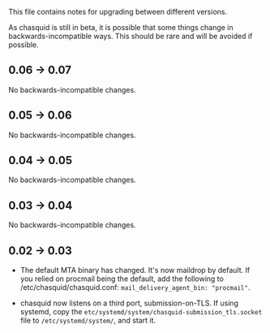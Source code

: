 
This file contains notes for upgrading between different versions.

As chasquid is still in beta, it is possible that some things change in
backwards-incompatible ways. This should be rare and will be avoided if
possible.

## 0.06 → 0.07

No backwards-incompatible changes.


## 0.05 → 0.06

No backwards-incompatible changes.


## 0.04 → 0.05

No backwards-incompatible changes.


## 0.03 → 0.04

No backwards-incompatible changes.


## 0.02 → 0.03

* The default MTA binary has changed. It's now maildrop by default.
  If you relied on procmail being the default, add the following to
  /etc/chasquid/chasquid.conf: `mail_delivery_agent_bin: "procmail"`.

* chasquid now listens on a third port, submission-on-TLS.
  If using systemd, copy the `etc/systemd/system/chasquid-submission_tls.socket`
  file to `/etc/systemd/system/`, and start it.


